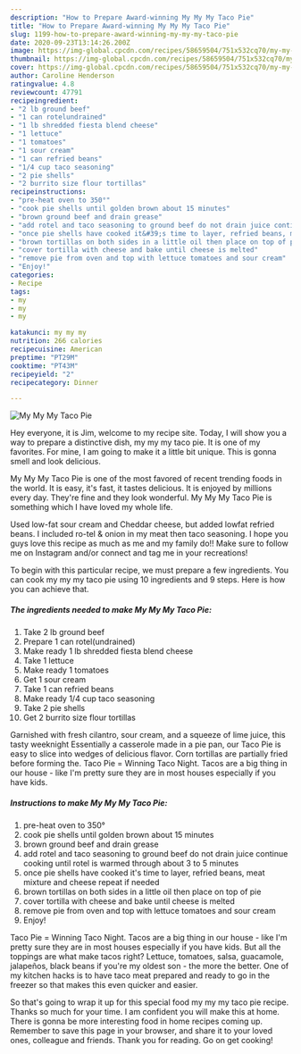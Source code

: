 ```yaml
---
description: "How to Prepare Award-winning My My My Taco Pie"
title: "How to Prepare Award-winning My My My Taco Pie"
slug: 1199-how-to-prepare-award-winning-my-my-my-taco-pie
date: 2020-09-23T13:14:26.200Z
image: https://img-global.cpcdn.com/recipes/58659504/751x532cq70/my-my-my-taco-pie-recipe-main-photo.jpg
thumbnail: https://img-global.cpcdn.com/recipes/58659504/751x532cq70/my-my-my-taco-pie-recipe-main-photo.jpg
cover: https://img-global.cpcdn.com/recipes/58659504/751x532cq70/my-my-my-taco-pie-recipe-main-photo.jpg
author: Caroline Henderson
ratingvalue: 4.8
reviewcount: 47791
recipeingredient:
- "2 lb ground beef"
- "1 can rotelundrained"
- "1 lb shredded fiesta blend cheese"
- "1 lettuce"
- "1 tomatoes"
- "1 sour cream"
- "1 can refried beans"
- "1/4 cup taco seasoning"
- "2 pie shells"
- "2 burrito size flour tortillas"
recipeinstructions:
- "pre-heat oven to 350°"
- "cook pie shells until golden brown about 15 minutes"
- "brown ground beef and drain grease"
- "add rotel and taco seasoning to ground beef do not drain juice continue cooking until rotel is warmed through about 3 to 5 minutes"
- "once pie shells have cooked it&#39;s time to layer, refried beans, meat mixture and cheese repeat if needed"
- "brown tortillas on both sides in a little oil then place on top of pie"
- "cover tortilla with cheese and bake until cheese is melted"
- "remove pie from oven and top with lettuce tomatoes and sour cream"
- "Enjoy!"
categories:
- Recipe
tags:
- my
- my
- my

katakunci: my my my 
nutrition: 266 calories
recipecuisine: American
preptime: "PT29M"
cooktime: "PT43M"
recipeyield: "2"
recipecategory: Dinner

---
```



![My My My Taco Pie](https://img-global.cpcdn.com/recipes/58659504/751x532cq70/my-my-my-taco-pie-recipe-main-photo.jpg)

Hey everyone, it is Jim, welcome to my recipe site. Today, I will show you a way to prepare a distinctive dish, my my my taco pie. It is one of my favorites. For mine, I am going to make it a little bit unique. This is gonna smell and look delicious.

My My My Taco Pie is one of the most favored of recent trending foods in the world. It is easy, it's fast, it tastes delicious. It is enjoyed by millions every day. They're fine and they look wonderful. My My My Taco Pie is something which I have loved my whole life.

Used low-fat sour cream and Cheddar cheese, but added lowfat refried beans. I included ro-tel &amp; onion in my meat then taco seasoning. I hope you guys love this recipe as much as me and my family do!! Make sure to follow me on Instagram and/or connect and tag me in your recreations!


To begin with this particular recipe, we must prepare a few ingredients. You can cook my my my taco pie using 10 ingredients and 9 steps. Here is how you can achieve that.

<!--inarticleads1-->

##### The ingredients needed to make My My My Taco Pie:

1. Take 2 lb ground beef
1. Prepare 1 can rotel(undrained)
1. Make ready 1 lb shredded fiesta blend cheese
1. Take 1 lettuce
1. Make ready 1 tomatoes
1. Get 1 sour cream
1. Take 1 can refried beans
1. Make ready 1/4 cup taco seasoning
1. Take 2 pie shells
1. Get 2 burrito size flour tortillas


Garnished with fresh cilantro, sour cream, and a squeeze of lime juice, this tasty weeknight Essentially a casserole made in a pie pan, our Taco Pie is easy to slice into wedges of delicious flavor. Corn tortillas are partially fried before forming the. Taco Pie = Winning Taco Night. Tacos are a big thing in our house - like I&#39;m pretty sure they are in most houses especially if you have kids. 

<!--inarticleads2-->

##### Instructions to make My My My Taco Pie:

1. pre-heat oven to 350°
1. cook pie shells until golden brown about 15 minutes
1. brown ground beef and drain grease
1. add rotel and taco seasoning to ground beef do not drain juice continue cooking until rotel is warmed through about 3 to 5 minutes
1. once pie shells have cooked it&#39;s time to layer, refried beans, meat mixture and cheese repeat if needed
1. brown tortillas on both sides in a little oil then place on top of pie
1. cover tortilla with cheese and bake until cheese is melted
1. remove pie from oven and top with lettuce tomatoes and sour cream
1. Enjoy!


Taco Pie = Winning Taco Night. Tacos are a big thing in our house - like I&#39;m pretty sure they are in most houses especially if you have kids. But all the toppings are what make tacos right? Lettuce, tomatoes, salsa, guacamole, jalapeños, black beans if you&#39;re my oldest son - the more the better. One of my kitchen hacks is to have taco meat prepared and ready to go in the freezer so that makes this even quicker and easier. 

So that's going to wrap it up for this special food my my my taco pie recipe. Thanks so much for your time. I am confident you will make this at home. There is gonna be more interesting food in home recipes coming up. Remember to save this page in your browser, and share it to your loved ones, colleague and friends. Thank you for reading. Go on get cooking!
